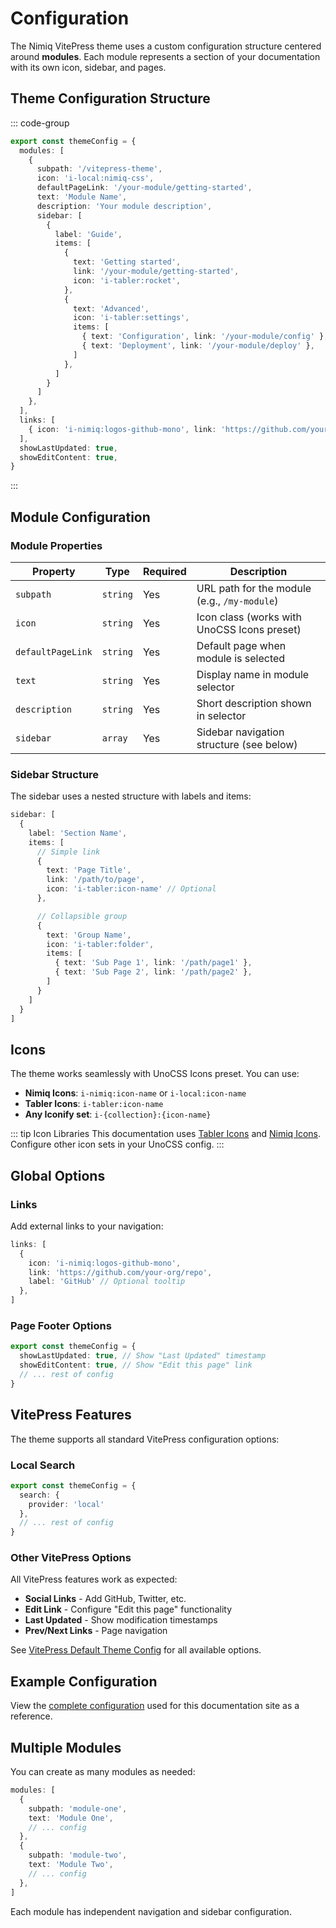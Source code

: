 # Configuration

The Nimiq VitePress theme uses a custom configuration structure centered around **modules**. Each module represents a section of your documentation with its own icon, sidebar, and pages.

## Theme Configuration Structure

::: code-group

```ts [themeConfig.ts]
export const themeConfig = {
  modules: [
    {
      subpath: '/vitepress-theme',
      icon: 'i-local:nimiq-css',
      defaultPageLink: '/your-module/getting-started',
      text: 'Module Name',
      description: 'Your module description',
      sidebar: [
        {
          label: 'Guide',
          items: [
            {
              text: 'Getting started',
              link: '/your-module/getting-started',
              icon: 'i-tabler:rocket',
            },
            {
              text: 'Advanced',
              icon: 'i-tabler:settings',
              items: [
                { text: 'Configuration', link: '/your-module/config' },
                { text: 'Deployment', link: '/your-module/deploy' },
              ]
            },
          ]
        }
      ]
    },
  ],
  links: [
    { icon: 'i-nimiq:logos-github-mono', link: 'https://github.com/your-org/repo' }
  ],
  showLastUpdated: true,
  showEditContent: true,
}
```

:::

## Module Configuration

### Module Properties

| Property          | Type     | Required | Description                                  |
| ----------------- | -------- | -------- | -------------------------------------------- |
| `subpath`         | `string` | Yes      | URL path for the module (e.g., `/my-module`) |
| `icon`            | `string` | Yes      | Icon class (works with UnoCSS Icons preset)  |
| `defaultPageLink` | `string` | Yes      | Default page when module is selected         |
| `text`            | `string` | Yes      | Display name in module selector              |
| `description`     | `string` | Yes      | Short description shown in selector          |
| `sidebar`         | `array`  | Yes      | Sidebar navigation structure (see below)     |

### Sidebar Structure

The sidebar uses a nested structure with labels and items:

```ts
sidebar: [
  {
    label: 'Section Name',
    items: [
      // Simple link
      {
        text: 'Page Title',
        link: '/path/to/page',
        icon: 'i-tabler:icon-name' // Optional
      },

      // Collapsible group
      {
        text: 'Group Name',
        icon: 'i-tabler:folder',
        items: [
          { text: 'Sub Page 1', link: '/path/page1' },
          { text: 'Sub Page 2', link: '/path/page2' },
        ]
      }
    ]
  }
]
```

## Icons

The theme works seamlessly with UnoCSS Icons preset. You can use:

- **Nimiq Icons**: `i-nimiq:icon-name` or `i-local:icon-name`
- **Tabler Icons**: `i-tabler:icon-name`
- **Any Iconify set**: `i-{collection}:{icon-name}`

::: tip Icon Libraries
This documentation uses [Tabler Icons](https://tablericons.com/) and [Nimiq Icons](/nimiq-icons/explorer). Configure other icon sets in your UnoCSS config.
:::

## Global Options

### Links

Add external links to your navigation:

```ts
links: [
  {
    icon: 'i-nimiq:logos-github-mono',
    link: 'https://github.com/your-org/repo',
    label: 'GitHub' // Optional tooltip
  },
]
```

### Page Footer Options

```ts [themeConfig.ts]
export const themeConfig = {
  showLastUpdated: true, // Show "Last Updated" timestamp
  showEditContent: true, // Show "Edit this page" link
  // ... rest of config
}
```

## VitePress Features

The theme supports all standard VitePress configuration options:

### Local Search

```ts [themeConfig.ts]
export const themeConfig = {
  search: {
    provider: 'local'
  },
  // ... rest of config
}
```

### Other VitePress Options

All VitePress features work as expected:

- **Social Links** - Add GitHub, Twitter, etc.
- **Edit Link** - Configure "Edit this page" functionality
- **Last Updated** - Show modification timestamps
- **Prev/Next Links** - Page navigation

See [VitePress Default Theme Config](https://vitepress.dev/reference/default-theme-config) for all available options.

## Example Configuration

View the [complete configuration](https://github.com/onmax/nimiq-ui/tree/main/docs/.vitepress/config.ts) used for this documentation site as a reference.

## Multiple Modules

You can create as many modules as needed:

```ts
modules: [
  {
    subpath: 'module-one',
    text: 'Module One',
    // ... config
  },
  {
    subpath: 'module-two',
    text: 'Module Two',
    // ... config
  },
]
```

Each module has independent navigation and sidebar configuration.

